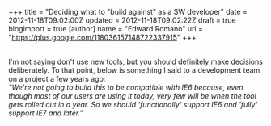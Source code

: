 +++
title = "Deciding what to \"build against\" as a SW developer"
date = 2012-11-18T09:02:00Z
updated = 2012-11-18T09:02:22Z
draft = true
blogimport = true 
[author]
	name = "Edward Romano"
	uri = "https://plus.google.com/118036157148722337915"
+++

<br />I'm not saying don't use new tools, but you should definitely make decisions deliberately. To that point, below is something I said to a development team on a project a few years ago:<br /><i>"We're not going to build this to be compatible with IE6 because, even though most of our users are using it today, very few will be when the tool gets rolled out in a year. So we should 'functionally' support IE6 and 'fully' support IE7 and later."</i><br />
